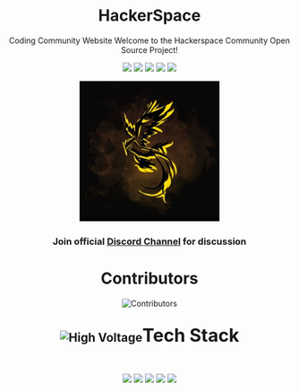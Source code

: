 <div align="center">

# HackerSpace
Coding Community Website
Welcome to the Hackerspace Community Open Source Project!

<a href="https://github.com/Hackerspace2023/HackerSpace/issues"><img src="https://img.shields.io/github/issues/Hackerspace2023/HackerSpace"></a>
<a href="https://github.com/Hackerspace2023/HackerSpace/pulls"><img src="https://img.shields.io/github/issues-pr/Hackerspace2023/HackerSpace"></a>
<a href="https://github.com/Hackerspace2023/HackerSpace/network/members"><img src="https://img.shields.io/github/forks/Hackerspace2023/HackerSpace"></a>
<a href="https://github.com/Hackerspace2023/HackerSpace/stargazers"><img src="https://img.shields.io/github/stars/Hackerspace2023/HackerSpace"></a>
<a href="https://github.com/Hackerspace2023/HackerSpace/blob/master/LICENSE"><img src="https://img.shields.io/github/license/Hackerspace2023/HackerSpace"></a>

<img src="https://github.com/Hackerspace2023/HackerSpace/blob/main/public/hackerspace.jpg" width=250 height=250>

<h3>Join official <a href="https://discord.gg/Dng36Uh8m8">Discord Channel</a> for discussion</h3>

# Contributors
![Contributors](https://contrib.rocks/image?repo=Hackerspace2023/HackerSpace)


<div align="center">
<h2><img src="https://raw.githubusercontent.com/Tarikul-Islam-Anik/Animated-Fluent-Emojis/master/Emojis/Travel%20and%20places/High%20Voltage.png" alt="High Voltage" width="40" height="40" /><font size="6">Tech Stack</font></h2>

<br>
</div>
<center>
<p>
<div align="center">
<a href="https://developer.mozilla.org/en-US/docs/Glossary/HTML5"><img src="https://img.shields.io/badge/HTML5-E34F26.svg?style=for-the-badge&logo=HTML5&logoColor=white"></a>
<a href="https://developer.mozilla.org/en-US/docs/Web/JavaScript"><img src="https://img.shields.io/badge/JavaScript-F7DF1E.svg?style=for-the-badge&logo=JavaScript&logoColor=black"></a>
<a href="https://getbootstrap.com/"><img src="https://img.shields.io/badge/Bootstrap-7952B3.svg?style=for-the-badge&logo=Bootstrap&logoColor=black"></a>
<a href="https://developer.mozilla.org/en-US/docs/Web/CSS"><img src="https://img.shields.io/badge/CSS3-1572B6.svg?style=for-the-badge&logo=CSS3&logoColor=black"></a>
<a href="https://v2.tailwindcss.com/docs"><img src="https://img.shields.io/badge/Tailwind%20CSS-06B6D4.svg?style=for-the-badge&logo=Tailwind-CSS&logoColor=black"></a>
<div>
</p>
</center>
</div>
